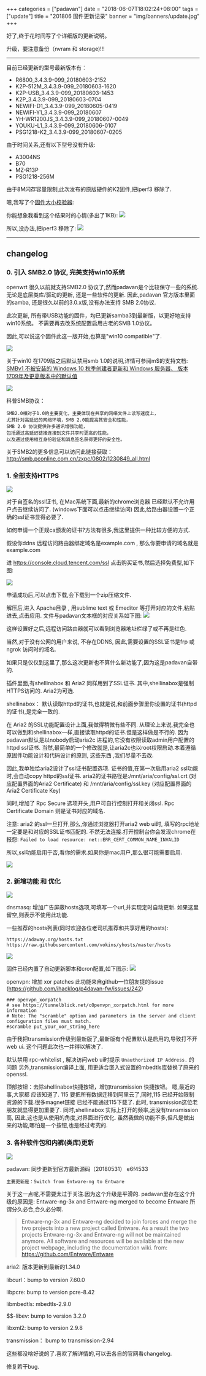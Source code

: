 +++
categories = ["padavan"]
date = "2018-06-07T18:02:24+08:00"
tags = ["update"]
title = "201806 固件更新记录"
banner = "img/banners/update.jpg"
+++

好了,终于花时间写了个详细版的更新说明。


升级，要注意备份（nvram 和 storage)!!!

-------------------------------------------------------

目前已经更新的型号最新版本有：

* R6800_3.4.3.9-099_20180603-2152
* K2P-512M_3.4.3.9-099_20180603-1620
* K2P-USB_3.4.3.9-099_20180603-1453
* K2P_3.4.3.9-099_20180603-0704
* NEWIFI-D1_3.4.3.9-099_20180605-0419
* NEWIFI-Y1_3.4.3.9-099_20180607
* YH-WR1200JS_3.4.3.9-099_20180607-0049
* YOUKU-L1_3.4.3.9-099_20180606-0107
* PSG1218-K2_3.4.3.9-099_20180607-0205

由于时间关系,还有以下型号没有升级:

* A3004NS
* B70
* MZ-R13P
* PSG1218-256M



由于8M闪存容量限制,此次发布的原版硬件的K2固件,把iperf3 移除了.


嗯,我写了个[固件大小校验器](http://files.80x86.io/router/rom/opt/padavan-utils/rom-size-validator/):

你能想象我看到这个结果时的心情(多出了1KB):
![](/img/blog/2018/06/07/k2_size_invalid_2018.06.08_00h17m08s_009_.png)

所以,没办法,把iperf3 移除了:
![](/img/blog/2018/06/07/k2_size_ok_2018.06.08_00h17m26s_010_.png)


-------------------------------------------------------

## changelog

### 0. 引入 SMB2.0 协议, 完美支持win10系统

openwrt 很久以前就支持SMB2.0 协议了,然而padavan是个比较保守一些的系统. 无论是底层类库/驱动的更新,
还是一些软件的更新. 因此,padavan 官方版本里面的samba, 还是很久以前的3.0.x版,没有办法支持 SMB 2.0协议.

此次更新, 所有带USB功能的固件，均已更新samba3到最新版，以更好地支持win10系统。
不需要再去改系统配置启用古老的SMB 1.0协议。

因此,可以说这个固件此这一版开始,也算是"win10  compatible"了.

![](/img/blog/2018/06/07/Windows-10-Compatible.png)


关于win10 在1709版之后默认禁用smb 1.0的说明,详情可参阅m$的支持文档:
[SMBv1 不被安装的 Windows 10 秋季创建者更新和 Windows 服务器、 版本 1709年及更高版本中的默认值](https://support.microsoft.com/zh-cn/help/4034314/smbv1-is-not-installed-by-default-in-windows)


![](/img/blog/2018/06/07/win10_ready.jpg)


科普SMB协议：

```
SMB2.0相对于1.0的主要变化，主要体现在共享的网络文件上读写速度上，
尤其针对高延迟的网络环境，SMB 2.0能提高其安全和性能，
SMB 2.0 协议提供许多通讯增强功能，
包括通过高延迟链接连接到文件共享时更高的性能，
以及通过使用相互身份验证和消息签名获得更好的安全性。
```
关于SMB2的更多信息可以访问此链接获取： http://smb.pconline.com.cn/zxpc/0802/1230849_all.html

### 1. 全部支持HTTPS

![](/img/blog/2018/06/07/ssl_secured.jpg)

对于自签名的ssl证书, 在Mac系统下面,最新的chrome浏览器
已经默认不允许用户点击继续访问了. (windows下面可以点击继续访问)
因此,给路由器设置一个正确的ssl证书显得必要了.

如何申请一个正规ca颁发的证书?方法有很多,我这里提供一种比较方便的方式.


假设你ddns 远程访问路由器绑定域名是example.com , 那么你要申请的域名就是 example.com 

进 https://console.cloud.tencent.com/ssl 点击购买证书,然后选择免费型,如下图:

![](/img/blog/2018/06/07/tencent_ssl_free_2018.06.07_23h28m40s_004_.png)


申请成功后,可以点击下载,会下载到一个zip压缩文件.

解压后,进入  Apache目录 , 用sublime text 或 Emeditor 等打开对应的文件,粘贴进去,点击应用.
文件与padavan文本框的对应关系如下图:
![](/img/blog/2018/06/07/padavan_httpd_ssl_setup_2018.06.07_23h18m29s_003_.png)


这样设置好之后,远程访问路由器就可以看到浏览器地址栏绿了或不再是红色.

当然,对于没有公网的用户来说, 不存在DDNS, 因此,需要设置的SSL证书是frp 或 ngrok 访问时的域名.

如果只是仅仅到这里了,那么这次更新也不算什么新功能了,因为这是padavan自带的.

插件里面,有shellinabox 和 Aria2 同样用到了SSL证书.
其中,shellinabox是强制HTTPS访问的. Aria2为可选.

shellinabox： 默认读取httpd的证书,也就是说,和前面步骤里你设置的证书(httpd的证书),是完全一致的.

在 Aria2 的SSL功能配置设计上面,我做得稍微有些不同.
从理论上来说,我完全也可以做到和shellinabox一样,直接读取httpd的证书.但是这样做是不行的.
因为padavan默认是以nobody启动aria2c 进程的,它没有权限读取admin用户配置的httpd ssl证书.
当然,最简单的一个修改就是,让aria2c也以root权限启动.本着遵循原固件功能设计和代码设计的原则,
这些东西 ,我们尽量不去改.

因此,我单独给aria2设计了ssl证书配置选项. 证书的值,在第一次启用aria2 ssl功能时,会自动copy
httpd的ssl证书.
aria2的证书路径是:/mnt/aria/config/ssl.crt (对应配置界面的Aria2 Certificate) 和 /mnt/aria/config/ssl.key (对应配置界面的Aria2 Certificate Key)

同时,增加了 Rpc Secure 选项开头,用户可自行控制打开和关闭ssl.
Rpc Certificate Domain 则是证书对应的域名.

注意:
aria2 的ssl一旦打开,那么,你通过浏览器打开aria2 web ui时, 填写的rpc地址一定要是和对应的SSL证书匹配的.
不然无法连接.打开控制台你会发现chrome在报怨: 
`Failed to load resource: net::ERR_CERT_COMMON_NAME_INVALID`

所以,ssl功能启用于否,看你的需求.如果你是mac用户,那么很可能需要启用.

![](/img/blog/2018/06/07/ARIA2_SSL_ENABLED_2018.06.08_00h04m43s_008_.png)


### 2. 新增功能 和 优化

![](/img/blog/2018/06/07/power.jpg)

dnsmasq: 增加广告屏蔽hosts选项,可填写一个url,并实现定时自动更新.
如果这里留空,则表示不使用此功能.

一些推荐的hosts列表(同时欢迎各位老司机推荐和共享好用的hosts):
```
https://adaway.org/hosts.txt
https://raw.githubusercontent.com/vokins/yhosts/master/hosts

```

![](/img/blog/2018/06/07/adhosts_2018.06.07_23h56m00s_006_.png)


固件已经内置了自动更新脚本和cron配置,如下图示:
![](/img/blog/2018/06/07/adhosts_cron_2018.06.07_23h58m57s_007_.png)


openvpn: 增加 xor patches
此功能来自github一位朋友提的issue (https://github.com/ihacklog/p4davan-fw/issues/242)

```
### openvpn_xorpatch
# see https://tunnelblick.net/cOpenvpn_xorpatch.html for more information
# Note: The "scramble" option and parameters in the server and client configuration files must match.
#scramble put_your_xor_string_here
```

由于我把transmission升级到最新版了,最新版有个配置默认是启用的,导致打不开web ui.
这个问题此次也一并得以解决了.

默认禁用 rpc-whitelist , 解决访问web ui时提示 `Unauthorized IP Address.` 的问题
另外,transmission编译上面, 用更适合嵌入式设置的mbedtls库替换了原来的openssl.

顶部按钮：去除shellinabox快捷按钮，增加transmission 快捷按钮。 嗯,最近的事,大家都
应该知道了. 115 要把所有数据迁移到阿里云了,同时,115 已经开始限制资源的下载.很多magnet链接
已经不能通过115下载了. 此时, transmission这位老朋友就显得更加重要了.
同时,shellinabox 实际上打开的频率,远没有transmission高, 因此,这也是从使用的角度,对界面进行优化.
虽然我做的功能不多,但凡是做出来的功能,哪怕是一个按钮,也是经过考究的.


### 3. 各种软件包和内裤(类库)更新

![](/img/blog/2018/06/07/update.png)

padavan: 同步更新到官方最新源码（20180531） e6f4533

    主要更新是：Switch from Entware-ng to Entware

关于这一点呢,不需要太过于关注.因为这个升级是平滑的.
padavan里存在这个升级的原因是:
Entware-ng-3x and Entware-ng merged to become Entware
所谓分久必合,合久必分啊.

> Entware-ng-3x and Entware-ng decided to join forces and merge the two projects into a new project called Entware. As a result the two projects Entware-ng-3x and Entware-ng will not be maintained anymore. All software and resources will be available at the new project webpage, including the documentation wiki.
from: https://github.com/Entware/Entware

aria2: 版本更新到最新的1.34.0

libcurl：bump to version 7.60.0

libpcre: bump to version pcre-8.42

libmbedtls: mbedtls-2.9.0

$$-libev: bump to version 3.2.0

libxml2: bump to version 2.9.8

transmission： bump to  transmission-2.94

这些都没啥好说的了.喜欢了解详情的,可以去各自的官网看changelog.

修复若干bug.
